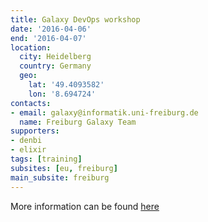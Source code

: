 ```yaml
---
title: Galaxy DevOps workshop
date: '2016-04-06'
end: '2016-04-07'
location:
  city: Heidelberg
  country: Germany
  geo:
    lat: '49.4093582'
    lon: '8.694724'
contacts:
- email: galaxy@informatik.uni-freiburg.de
  name: Freiburg Galaxy Team
supporters:
- denbi
- elixir
tags: [training]
subsites: [eu, freiburg]
main_subsite: freiburg
---
```


More information can be found [here](https://galaxyproject.org/news/dev-ops-heidelberg/)

